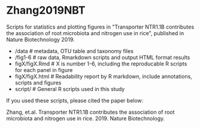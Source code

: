 # Zhang2019NBT

Scripts for statistics and plotting figures in "Transporter NTR1.1B contributes the association of root microbiota and nitrogen use in rice", published in Nature Biotechnology 2019.

- /data # metadata, OTU table and taxonomy files
- /fig1-6 # raw data, Rmarkdown scripts and output HTML format results
- figX/figX.Rmd # X is number 1-6, including the reproducable R scripts for each panel in figure
- figX/figX.html # Readability report by R markdown, include annotations, scripts and figures
- script/ # General R scripts used in this study


If you used these scripts, please cited the paper below:

Zhang, et.al. Transporter NTR1.1B contributes the association of root microbiota and nitrogen use in rice. 2019. Nature Biotechnology.
